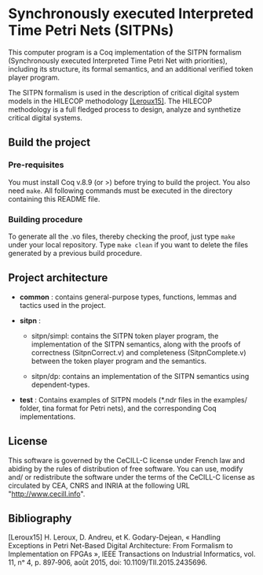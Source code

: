# Synchronously executed Interpreted Time Petri Nets (SITPNs)

This computer program is a Coq implementation of the SITPN formalism
(Synchronously executed Interpreted Time Petri Net with priorities),
including its structure, its formal semantics, and an additional verified 
token player program.

The SITPN formalism is used in the description of critical digital
system models in the HILECOP methodology [\[Leroux15\]](#Leroux15). The
HILECOP methodology is a full fledged process to design, analyze and
synthetize critical digital systems.

## Build the project

### Pre-requisites

You must install Coq v.8.9 (or >) before trying to build the project.
You also need `make`. 
All following commands must be executed in the directory containing 
this README file.

### Building procedure

To generate all the .vo files, thereby checking the proof, just type `make`
under your local repository. Type `make clean` if you want to delete the files
generated by a previous build procedure. 

## Project architecture

- **common** : contains general-purpose types, functions, lemmas and
  	      tactics used in the project.

- **sitpn** : 
   - sitpn/simpl: contains the SITPN token player program, the implementation of
     the SITPN semantics, along with the proofs of correctness (SitpnCorrect.v)
     and completeness (SitpnComplete.v) between the token player program
     and the semantics.
     
   - sitpn/dp: contains an implementation of the SITPN semantics using 
     dependent-types.
	      
- **test** : Contains examples of SITPN models (\*.ndr files in the
              examples/ folder, tina format for Petri nets), and the
              corresponding Coq implementations.

## License

This software is governed by the CeCILL-C license under French law and
abiding by the rules of distribution of free software.  You can use,
modify and/ or redistribute the software under the terms of the
CeCILL-C license as circulated by CEA, CNRS and INRIA at the following
URL "http://www.cecill.info".

## Bibliography

<a name="Leroux15"></a>[Leroux15] H. Leroux, D. Andreu, et K. Godary-Dejean, « Handling Exceptions in Petri Net-Based Digital Architecture: From Formalism to Implementation on FPGAs », IEEE Transactions on Industrial Informatics, vol. 11, nᵒ 4, p. 897‑906, août 2015, doi: 10.1109/TII.2015.2435696.
